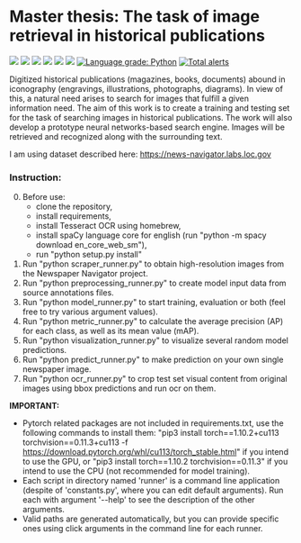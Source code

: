 # Master thesis: The task of image retrieval in historical publications

<p>
    <img src="https://img.shields.io/badge/python%20version-3.8.5-2D77D5" /> <img src="https://img.shields.io/badge/pre--commit-enabled-brightgreen?logo=pre-commit&logoColor=white" /> <img src="https://img.shields.io/badge/github%20actions-enabled-success" /> <img src="https://img.shields.io/badge/code%20style-black-black" /> <img src="https://img.shields.io/badge/import%20format-pycln%20%7C%20isort-orange" /> <a href="https://codeclimate.com/github/yngalxx/Master_degree/maintainability"> <img src="https://api.codeclimate.com/v1/badges/32d0d5c35ad32b251d6c/maintainability" /></a> <a href="https://lgtm.com/projects/g/yngalxx/Master_degree/context:python"><img alt="Language grade: Python" src="https://img.shields.io/lgtm/grade/python/g/yngalxx/Master_degree.svg?logo=lgtm&logoWidth=18"/></a> <a href="https://lgtm.com/projects/g/yngalxx/Master_degree/alerts/"><img alt="Total alerts" src="https://img.shields.io/lgtm/alerts/g/yngalxx/Master_degree.svg?logo=lgtm&logoWidth=18"/></a>
</p>

Digitized historical publications (magazines, books, documents) abound in iconography (engravings, illustrations, photographs, diagrams). In view of this, a natural need arises to search for images that fulfill a given information need. The aim of this work is to create a training and testing set for the task of searching images in historical publications. The work will also develop a prototype neural networks-based search engine. Images will be retrieved and recognized along with the surrounding text.

I am using dataset described here: https://news-navigator.labs.loc.gov

### Instruction:

0. Before use:   
    - clone the repository,
    - install requirements,
    - install Tesseract OCR using homebrew,
    - install spaCy language core for english (run "python -m spacy download en_core_web_sm"),
    - run "python setup.py install"
1. Run "python scraper_runner.py" to obtain high-resolution images from the Newspaper Navigator project.
2. Run "python preprocessing_runner.py" to create model input data from source annotations files.
3. Run "python model_runner.py" to start training, evaluation or both (feel free to try various argument values).
4. Run "python metric_runner.py" to calculate the average precision (AP) for each class, as well as its mean value (mAP).
5. Run "python visualization_runner.py" to visualize several random model predictions.
6. Run "python predict_runner.py" to make prediction on your own single newspaper image.
7. Run "python ocr_runner.py" to crop test set visual content from original images using bbox predictions and run ocr on them.

**IMPORTANT:**
- Pytorch related packages are not included in requirements.txt, use the following commands to install them: "pip3 install torch==1.10.2+cu113 torchvision==0.11.3+cu113 -f https://download.pytorch.org/whl/cu113/torch_stable.html" if you intend to use the GPU, or "pip3 install torch==1.10.2 torchvision==0.11.3" if you intend to use the CPU (not recommended for model training).
- Each script in directory named 'runner' is a command line application (despite of 'constants.py', where you can edit default arguments). Run each with argument '--help' to see the description of the other arguments.
- Valid paths are generated automatically, but you can provide specific ones using click arguments in the command line for each runner.
